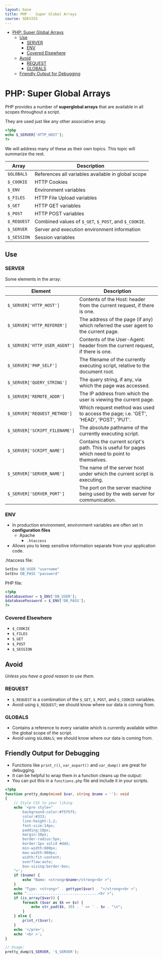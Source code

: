 ```yaml
---
layout: base
title: PHP -  Super Global Arrays
course: SDEV255
---
```


- [PHP: Super Global Arrays](#php-super-global-arrays)
  - [Use](#use)
    - [SERVER](#server)
    - [ENV](#env)
    - [Covered Elsewhere](#covered-elsewhere)
  - [Avoid](#avoid)
    - [REQUEST](#request)
    - [GLOBALS](#globals)
  - [Friendly Output for Debugging](#friendly-output-for-debugging)

# PHP: Super Global Arrays

PHP provides a number of **superglobal arrays** that are available in all scopes throughout a script.

They are used just like any other associative array.

```php
<?php
echo $_SERVER['HTTP_HOST'];
?>
```

We will address many of these as their own topics. This topic will summarize the rest.

| Array       | Description                                           |
| ----------- | ----------------------------------------------------- |
| `$GLOBALS`  | References all variables available in global scope    |
| `$_COOKIE`  | HTTP Cookies                                          |
| `$_ENV`     | Environment variables                                 |
| `$_FILES`   | HTTP File Upload variables                            |
| `$_GET`     | HTTP GET variables                                    |
| `$_POST`    | HTTP POST variables                                   |
| `$_REQUEST` | Combined values of `$_GET`, `$_POST`, and `$_COOKIE`. |
| `$_SERVER`  | Server and execution environment information          |
| `$_SESSION` | Session variables                                     |

## Use

### SERVER

Some elements in the array:

| Element                       | Description                                                                                     |
| ----------------------------- | ----------------------------------------------------------------------------------------------- |
| `$_SERVER['HTTP_HOST']`       | Contents of the Host: header from the current request, if there is one.                         |
| `$_SERVER['HTTP_REFERER']`    | The address of the page (if any) which referred the user agent to the current page.             |
| `$_SERVER['HTTP_USER_AGENT']` | Contents of the User-Agent: header from the current request, if there is one.                   |
| `$_SERVER['PHP_SELF']`        | The filename of the currently executing script, relative to the document root.                  |
| `$_SERVER['QUERY_STRING']`    | The query string, if any, via which the page was accessed.                                      |
| `$_SERVER['REMOTE_ADDR']`     | The IP address from which the user is viewing the current page.                                 |
| `$_SERVER['REQUEST_METHOD']`  | Which request method was used to access the page; i.e. 'GET', 'HEAD', 'POST', 'PUT'.            |
| `$_SERVER['SCRIPT_FILENAME']` | The absolute pathname of the currently executing script.                                        |
| `$_SERVER['SCRIPT_NAME']`     | Contains the current script's path. This is useful for pages which need to point to themselves. |
| `$_SERVER['SERVER_NAME']`     | The name of the server host under which the current script is executing.                        |
| `$_SERVER['SERVER_PORT']`     | The port on the server machine being used by the web server for communication.                  |

### ENV

- In production environment, environment variables are often set in **configuration files**
  - Apache
    - `.htaccess`
- Allows you to keep sensitive information separate from your application code.

.htaccess file:

```apache
SetEnv DB_USER "username"
SetEnv DB_PASS "password"
```

PHP file:

```php
<?php
$databaseUser = $_ENV['DB_USER'];
$databasePassword = $_ENV['DB_PASS'];
?>
```

### Covered Elsewhere

- `$_COOKIE`
- `$_FILES`
- `$_GET`
- `$_POST`
- `$_SESSION`

## Avoid

_Unless you have a good reason to use them._

### REQUEST

- `$_REQUEST` is a combination of the `$_GET`, `$_POST`, and `$_COOKIE` variables.
- Avoid using `$_REQUEST`; we should know where our data is coming from.

### GLOBALS

- Contains a reference to every variable which is currently available within the global scope of the script.
- Avoid using `$GLOBALS`; we should know where our data is coming from.

## Friendly Output for Debugging

- Functions like `print_r()`, `var_export()` and `var_dump()` are great for debugging.
- It can be helpful to wrap them in a function cleans up the output:
- You can put this in a `functions.php` file and include it in your scripts.

```php
<?php
function pretty_dump(mixed $var, string $name = ''): void
{
    // Style CSS to your liking
    echo '<pre style="
        background-color:#f5f5f5;
        color:#333;
		line-height:1.2;
        font-size:14px;
        padding:10px;
        margin:10px;
        border-radius:5px;
        border:1px solid #ddd;
        min-width:600px;
		max-width:960px;
		width:fit-content;
		overflow:auto;
		box-sizing:border-box;
    ">';
    if ($name) {
        echo "Name: <strong>$name</strong><br >";
    }
    echo "Type: <strong>" . gettype($var) . "</strong><br >";
    echo ".................................<br >";
    if (is_array($var)) {
        foreach ($var as $k => $v) {
            echo str_pad($k, 30) . ' => ' . $v . "\n";
        }
    } else {
        print_r($var);
    }
    echo '</pre>';
    echo '<br >';
}

// Usage:
pretty_dump($_SERVER, '$_SERVER');
```
